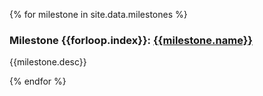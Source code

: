 {% for milestone in site.data.milestones %}

### Milestone {{forloop.index}}: [{{milestone.name}}](/manifests/{{milestone.dir}}/README.html)

{{milestone.desc}}

{% endfor %}